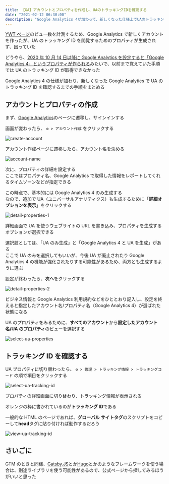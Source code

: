 ```yaml
---
title: 【GA】アカウントとプロパティを作成し、UAのトラッキングIDを確認する
date: "2021-02-12 06:30:00"
description: "Google Analytics 4が加わって、新しくなった仕様上でUAのトラッキングIDを確認する手順をまとめる"
---
```


[YWT ページ](https://ywt.expfrom.me/)のビュー数を計測するため、Google Analytics で新しくアカウントを作ったが、UA のトラッキング ID を閲覧するためのプロパティが生成されず、困っていた

どうやら、[2020 年 10 月 14 日以降に Google Analytics を設定すると「Google Analytics 4」というプロパティが作られる](https://support.google.com/analytics/answer/10220206)みたいで、以前まで覚えていた手順では UA のトラッキング ID が取得できなかった

Google Analytics 4 の仕様が加わり、新しくなった Google Analytics で UA のトラッキング ID を確認するまでの手順をまとめる

## アカウントとプロパティの作成

まず、[Google Analytics](https://analytics.google.com/analytics/web/)のページに遷移し、サインインする

画面が変わったら、 `⚙ > アカウント作成` をクリックする

![create-account](create-account.png)

アカウント作成ページに遷移したら、アカウント名を決める

![account-name](account-name.png)

次に、プロパティの詳細を設定する  
ここではプロパティ名、Google Analytics で取得した情報をレポートしてくれるタイムゾーンなどが指定できる

この時点で、基本的には Google Analytics 4 のみ生成する  
なので、追加で UA（ユニバーサルアナリティクス）も生成するために「**詳細オプションを表示**」をクリックする

![detail-properties-1](detail-properties-1.png)

詳細画面で UA を使うウェブサイトの URL を書き込み、プロパティを生成するオプションが選択できる

選択肢としては、「UA のみ生成」と「Google Analytics 4 と UA を生成」がある  
ここで UA のみを選択してもいいが、今後 UA が廃止されたり Google Analytics 4 の機能が強化されたりする可能性があるため、両方とも生成するように選ぶ

設定が終わったら、**次へ**をクリックする

![detail-properties-2](detail-properties-2.png)

ビジネス情報と Google Analytics 利用規約などをひととおり記入し、設定を終えると指定したアカウント名/プロパティ名（Google Analytics 4）が選ばれた状態になる

UA のプロパティをみるために、**すべてのアカウント**から**設定したアカウント名/UA のプロパティ**のビューを選択する

![select-ua-properties](select-ua-properties.png)

## トラッキング ID を確認する

UA プロパティに切り替わったら、 `⚙ > 管理 > トラッキング情報 > トラッキングコード` の順で項目をクリックする

![select-ua-tracking-id](select-ua-tracking-id.png)

プロパティの詳細画面に切り替わり、トラッキング情報が表示される

オレンジの枠に書かれているのが**トラッキング ID**である

一般的な HTML のページであれば、**グローバル サイトタグ**のスクリプトをコピーして**head**タグに貼り付ければ動作するだろう

![view-ua-tracking-id](view-ua-tracking-id.png)

## さいごに

GTM のときと同様、[Gatsby.JS](https://www.gatsbyjs.com/)とか[Hugo](https://gohugo.io/)とかのようなフレームワークを使う場合は、別途ライブラリを使う可能性があるので、公式ページから探してみるほうがいいと思った
